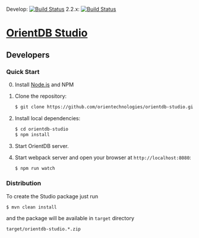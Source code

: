 
Develop: [![Build Status](http://helios.orientdb.com/job/orientdb-studio-multibranch/job/develop/badge/icon)](http://helios.orientdb.com/job/orientdb-studio-multibranch/job/develop/) 2.2.x: [![Build Status](http://helios.orientdb.com/job/orientdb-studio-multibranch/job/2.2.x/badge/icon)](http://helios.orientdb.com/job/orientdb-studio-multibranch/job/2.2.x/)

# [OrientDB Studio](https://github.com/orientechnologies/orientdb-studio)

## Developers

### Quick Start

0. Install [Node.js](http://nodejs.org/) and NPM 

1. Clone the repository:

    ```bash
    $ git clone https://github.com/orientechnologies/orientdb-studio.git
    ```

2. Install local dependencies:

    ```bash
    $ cd orientdb-studio
    $ npm install
    ```

3. Start OrientDB server.

4. Start webpack server and open your browser at `http://localhost:8080`:

    ```bash
	$ npm run watch
    ```
    
### Distribution

To create the Studio package just run

```
$ mvn clean install
```

and the package will be available in `target` directory

```
target/orientdb-studio.*.zip
```



